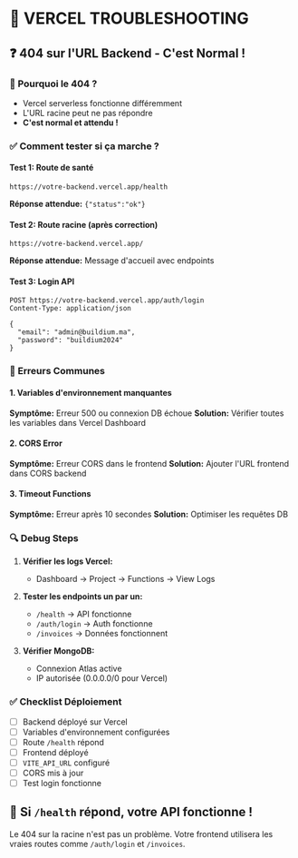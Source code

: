 # 🔧 VERCEL TROUBLESHOOTING

## ❓ 404 sur l'URL Backend - C'est Normal !

### 🎯 Pourquoi le 404 ?
- Vercel serverless fonctionne différemment
- L'URL racine peut ne pas répondre
- **C'est normal et attendu !**

### ✅ Comment tester si ça marche ?

#### Test 1: Route de santé
```
https://votre-backend.vercel.app/health
```
**Réponse attendue:** `{"status":"ok"}`

#### Test 2: Route racine (après correction)
```
https://votre-backend.vercel.app/
```
**Réponse attendue:** Message d'accueil avec endpoints

#### Test 3: Login API
```
POST https://votre-backend.vercel.app/auth/login
Content-Type: application/json

{
  "email": "admin@buildium.ma",
  "password": "buildium2024"
}
```

### 🚨 Erreurs Communes

#### 1. Variables d'environnement manquantes
**Symptôme:** Erreur 500 ou connexion DB échoue
**Solution:** Vérifier toutes les variables dans Vercel Dashboard

#### 2. CORS Error
**Symptôme:** Erreur CORS dans le frontend
**Solution:** Ajouter l'URL frontend dans CORS backend

#### 3. Timeout Functions
**Symptôme:** Erreur après 10 secondes
**Solution:** Optimiser les requêtes DB

### 🔍 Debug Steps

1. **Vérifier les logs Vercel:**
   - Dashboard → Project → Functions → View Logs

2. **Tester les endpoints un par un:**
   - `/health` → API fonctionne
   - `/auth/login` → Auth fonctionne
   - `/invoices` → Données fonctionnent

3. **Vérifier MongoDB:**
   - Connexion Atlas active
   - IP autorisée (0.0.0.0/0 pour Vercel)

### ✅ Checklist Déploiement

- [ ] Backend déployé sur Vercel
- [ ] Variables d'environnement configurées
- [ ] Route `/health` répond
- [ ] Frontend déployé
- [ ] `VITE_API_URL` configuré
- [ ] CORS mis à jour
- [ ] Test login fonctionne

## 🎉 Si `/health` répond, votre API fonctionne !

Le 404 sur la racine n'est pas un problème. Votre frontend utilisera les vraies routes comme `/auth/login` et `/invoices`.